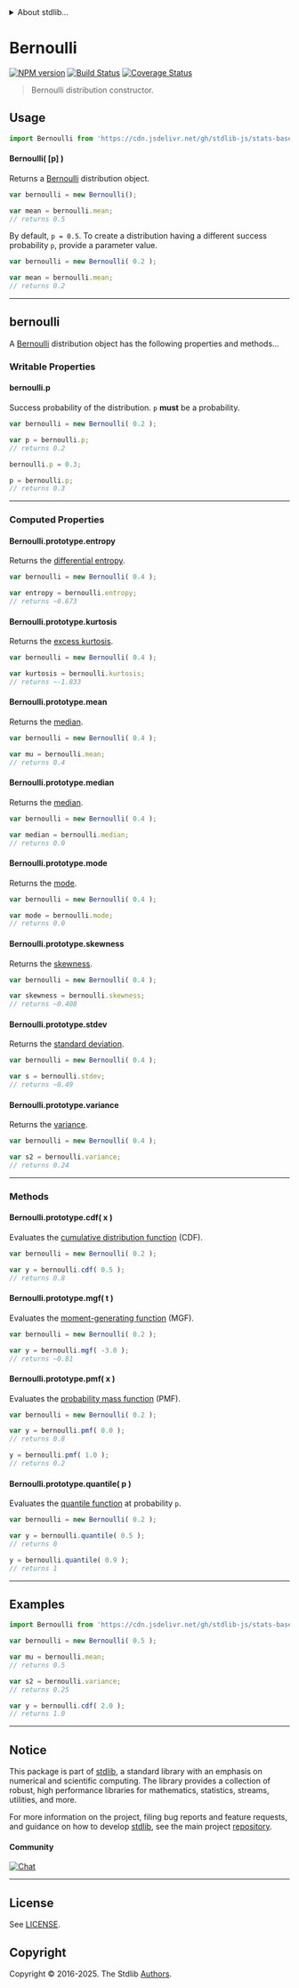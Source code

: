 <!--

@license Apache-2.0

Copyright (c) 2018 The Stdlib Authors.

Licensed under the Apache License, Version 2.0 (the "License");
you may not use this file except in compliance with the License.
You may obtain a copy of the License at

   http://www.apache.org/licenses/LICENSE-2.0

Unless required by applicable law or agreed to in writing, software
distributed under the License is distributed on an "AS IS" BASIS,
WITHOUT WARRANTIES OR CONDITIONS OF ANY KIND, either express or implied.
See the License for the specific language governing permissions and
limitations under the License.

-->


<details>
  <summary>
    About stdlib...
  </summary>
  <p>We believe in a future in which the web is a preferred environment for numerical computation. To help realize this future, we've built stdlib. stdlib is a standard library, with an emphasis on numerical and scientific computation, written in JavaScript (and C) for execution in browsers and in Node.js.</p>
  <p>The library is fully decomposable, being architected in such a way that you can swap out and mix and match APIs and functionality to cater to your exact preferences and use cases.</p>
  <p>When you use stdlib, you can be absolutely certain that you are using the most thorough, rigorous, well-written, studied, documented, tested, measured, and high-quality code out there.</p>
  <p>To join us in bringing numerical computing to the web, get started by checking us out on <a href="https://github.com/stdlib-js/stdlib">GitHub</a>, and please consider <a href="https://opencollective.com/stdlib">financially supporting stdlib</a>. We greatly appreciate your continued support!</p>
</details>

# Bernoulli

[![NPM version][npm-image]][npm-url] [![Build Status][test-image]][test-url] [![Coverage Status][coverage-image]][coverage-url] <!-- [![dependencies][dependencies-image]][dependencies-url] -->

> Bernoulli distribution constructor.

<!-- Section to include introductory text. Make sure to keep an empty line after the intro `section` element and another before the `/section` close. -->

<section class="intro">

</section>

<!-- /.intro -->

<!-- Package usage documentation. -->



<section class="usage">

## Usage

```javascript
import Bernoulli from 'https://cdn.jsdelivr.net/gh/stdlib-js/stats-base-dists-bernoulli-ctor@deno/mod.js';
```

#### Bernoulli( \[p] )

Returns a [Bernoulli][bernoulli-distribution] distribution object.

```javascript
var bernoulli = new Bernoulli();

var mean = bernoulli.mean;
// returns 0.5
```

By default, `p = 0.5`. To create a distribution having a different success probability `p`, provide a parameter value.

```javascript
var bernoulli = new Bernoulli( 0.2 );

var mean = bernoulli.mean;
// returns 0.2
```

* * *

## bernoulli

A [Bernoulli][bernoulli-distribution] distribution object has the following properties and methods...

### Writable Properties

#### bernoulli.p

Success probability of the distribution. `p` **must** be a probability.

```javascript
var bernoulli = new Bernoulli( 0.2 );

var p = bernoulli.p;
// returns 0.2

bernoulli.p = 0.3;

p = bernoulli.p;
// returns 0.3
```

* * *

### Computed Properties

#### Bernoulli.prototype.entropy

Returns the [differential entropy][entropy].

```javascript
var bernoulli = new Bernoulli( 0.4 );

var entropy = bernoulli.entropy;
// returns ~0.673
```

#### Bernoulli.prototype.kurtosis

Returns the [excess kurtosis][kurtosis].

```javascript
var bernoulli = new Bernoulli( 0.4 );

var kurtosis = bernoulli.kurtosis;
// returns ~-1.833
```

#### Bernoulli.prototype.mean

Returns the [median][expected-value].

```javascript
var bernoulli = new Bernoulli( 0.4 );

var mu = bernoulli.mean;
// returns 0.4
```

#### Bernoulli.prototype.median

Returns the [median][median].

```javascript
var bernoulli = new Bernoulli( 0.4 );

var median = bernoulli.median;
// returns 0.0
```

#### Bernoulli.prototype.mode

Returns the [mode][mode].

```javascript
var bernoulli = new Bernoulli( 0.4 );

var mode = bernoulli.mode;
// returns 0.0
```

#### Bernoulli.prototype.skewness

Returns the [skewness][skewness].

```javascript
var bernoulli = new Bernoulli( 0.4 );

var skewness = bernoulli.skewness;
// returns ~0.408
```

#### Bernoulli.prototype.stdev

Returns the [standard deviation][standard-deviation].

```javascript
var bernoulli = new Bernoulli( 0.4 );

var s = bernoulli.stdev;
// returns ~0.49
```

#### Bernoulli.prototype.variance

Returns the [variance][variance].

```javascript
var bernoulli = new Bernoulli( 0.4 );

var s2 = bernoulli.variance;
// returns 0.24
```

* * *

### Methods

#### Bernoulli.prototype.cdf( x )

Evaluates the [cumulative distribution function][cdf] (CDF).

```javascript
var bernoulli = new Bernoulli( 0.2 );

var y = bernoulli.cdf( 0.5 );
// returns 0.8
```

#### Bernoulli.prototype.mgf( t )

Evaluates the [moment-generating function][mgf] (MGF).

```javascript
var bernoulli = new Bernoulli( 0.2 );

var y = bernoulli.mgf( -3.0 );
// returns ~0.81
```

#### Bernoulli.prototype.pmf( x )

Evaluates the [probability mass function][pmf] (PMF).

```javascript
var bernoulli = new Bernoulli( 0.2 );

var y = bernoulli.pmf( 0.0 );
// returns 0.8

y = bernoulli.pmf( 1.0 );
// returns 0.2
```

#### Bernoulli.prototype.quantile( p )

Evaluates the [quantile function][quantile-function] at probability `p`.

```javascript
var bernoulli = new Bernoulli( 0.2 );

var y = bernoulli.quantile( 0.5 );
// returns 0

y = bernoulli.quantile( 0.9 );
// returns 1
```

</section>

<!-- /.usage -->

<!-- Package usage notes. Make sure to keep an empty line after the `section` element and another before the `/section` close. -->

<section class="notes">

</section>

<!-- /.notes -->

<!-- Package usage examples. -->

* * *

<section class="examples">

## Examples

<!-- eslint no-undef: "error" -->

```javascript
import Bernoulli from 'https://cdn.jsdelivr.net/gh/stdlib-js/stats-base-dists-bernoulli-ctor@deno/mod.js';

var bernoulli = new Bernoulli( 0.5 );

var mu = bernoulli.mean;
// returns 0.5

var s2 = bernoulli.variance;
// returns 0.25

var y = bernoulli.cdf( 2.0 );
// returns 1.0
```

</section>

<!-- /.examples -->

<!-- Section to include cited references. If references are included, add a horizontal rule *before* the section. Make sure to keep an empty line after the `section` element and another before the `/section` close. -->

<section class="references">

</section>

<!-- /.references -->

<!-- Section for related `stdlib` packages. Do not manually edit this section, as it is automatically populated. -->

<section class="related">

</section>

<!-- /.related -->

<!-- Section for all links. Make sure to keep an empty line after the `section` element and another before the `/section` close. -->


<section class="main-repo" >

* * *

## Notice

This package is part of [stdlib][stdlib], a standard library with an emphasis on numerical and scientific computing. The library provides a collection of robust, high performance libraries for mathematics, statistics, streams, utilities, and more.

For more information on the project, filing bug reports and feature requests, and guidance on how to develop [stdlib][stdlib], see the main project [repository][stdlib].

#### Community

[![Chat][chat-image]][chat-url]

---

## License

See [LICENSE][stdlib-license].


## Copyright

Copyright &copy; 2016-2025. The Stdlib [Authors][stdlib-authors].

</section>

<!-- /.stdlib -->

<!-- Section for all links. Make sure to keep an empty line after the `section` element and another before the `/section` close. -->

<section class="links">

[npm-image]: http://img.shields.io/npm/v/@stdlib/stats-base-dists-bernoulli-ctor.svg
[npm-url]: https://npmjs.org/package/@stdlib/stats-base-dists-bernoulli-ctor

[test-image]: https://github.com/stdlib-js/stats-base-dists-bernoulli-ctor/actions/workflows/test.yml/badge.svg?branch=main
[test-url]: https://github.com/stdlib-js/stats-base-dists-bernoulli-ctor/actions/workflows/test.yml?query=branch:main

[coverage-image]: https://img.shields.io/codecov/c/github/stdlib-js/stats-base-dists-bernoulli-ctor/main.svg
[coverage-url]: https://codecov.io/github/stdlib-js/stats-base-dists-bernoulli-ctor?branch=main

<!--

[dependencies-image]: https://img.shields.io/david/stdlib-js/stats-base-dists-bernoulli-ctor.svg
[dependencies-url]: https://david-dm.org/stdlib-js/stats-base-dists-bernoulli-ctor/main

-->

[chat-image]: https://img.shields.io/gitter/room/stdlib-js/stdlib.svg
[chat-url]: https://app.gitter.im/#/room/#stdlib-js_stdlib:gitter.im

[stdlib]: https://github.com/stdlib-js/stdlib

[stdlib-authors]: https://github.com/stdlib-js/stdlib/graphs/contributors

[umd]: https://github.com/umdjs/umd
[es-module]: https://developer.mozilla.org/en-US/docs/Web/JavaScript/Guide/Modules

[deno-url]: https://github.com/stdlib-js/stats-base-dists-bernoulli-ctor/tree/deno
[deno-readme]: https://github.com/stdlib-js/stats-base-dists-bernoulli-ctor/blob/deno/README.md
[umd-url]: https://github.com/stdlib-js/stats-base-dists-bernoulli-ctor/tree/umd
[umd-readme]: https://github.com/stdlib-js/stats-base-dists-bernoulli-ctor/blob/umd/README.md
[esm-url]: https://github.com/stdlib-js/stats-base-dists-bernoulli-ctor/tree/esm
[esm-readme]: https://github.com/stdlib-js/stats-base-dists-bernoulli-ctor/blob/esm/README.md
[branches-url]: https://github.com/stdlib-js/stats-base-dists-bernoulli-ctor/blob/main/branches.md

[stdlib-license]: https://raw.githubusercontent.com/stdlib-js/stats-base-dists-bernoulli-ctor/main/LICENSE

[bernoulli-distribution]: https://en.wikipedia.org/wiki/Bernoulli_distribution

[cdf]: https://en.wikipedia.org/wiki/Cumulative_distribution_function

[mgf]: https://en.wikipedia.org/wiki/Moment-generating_function

[pmf]: https://en.wikipedia.org/wiki/Probability_mass_function

[quantile-function]: https://en.wikipedia.org/wiki/Quantile_function

[entropy]: https://en.wikipedia.org/wiki/Entropy_%28information_theory%29

[expected-value]: https://en.wikipedia.org/wiki/Expected_value

[kurtosis]: https://en.wikipedia.org/wiki/Kurtosis

[median]: https://en.wikipedia.org/wiki/Median

[mode]: https://en.wikipedia.org/wiki/Mode_%28statistics%29

[skewness]: https://en.wikipedia.org/wiki/Skewness

[standard-deviation]: https://en.wikipedia.org/wiki/Standard_deviation

[variance]: https://en.wikipedia.org/wiki/Variance

</section>

<!-- /.links -->

